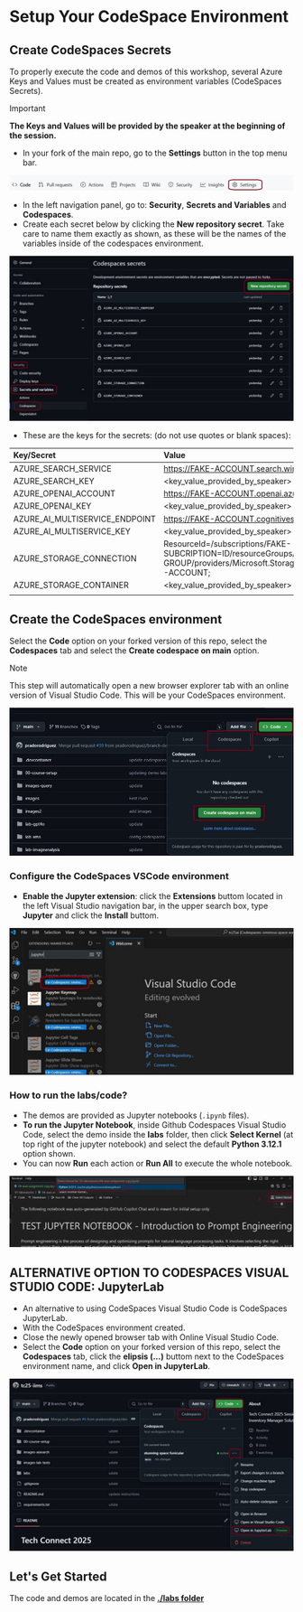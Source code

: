 # Setup Your CodeSpace Environment

## Create CodeSpaces Secrets

To properly execute the code and demos of this workshop, several Azure Keys and Values must be created as environment variables (CodeSpaces Secrets).

> [!IMPORTANT]
> **The Keys and Values will be provided by the speaker at the beginning of the session.**

* In your fork of the main repo, go to the **Settings** button in the top menu bar.

![Terminal](./images/cs5.jpg)

* In the left navigation panel, go to: **Security**, **Secrets and Variables** and **Codespaces**.
* Create each secret below by clicking the **New repository secret**.  Take care to name them exactly as shown, as these will be the names of the variables inside of the codespaces environment.

![Terminal](./images/cs2.jpg)

* These are the keys for the secrets: (do not use quotes or blank spaces):

| Key/Secret  | Value  |
| :--- | :--- |
| AZURE_SEARCH_SERVICE | https://FAKE-ACCOUNT.search.windows.net |
| AZURE_SEARCH_KEY | <key_value_provided_by_speaker> |
| AZURE_OPENAI_ACCOUNT | https://FAKE-ACCOUNT.openai.azure.com/ |
| AZURE_OPENAI_KEY | <key_value_provided_by_speaker> |
| AZURE_AI_MULTISERVICE_ENDPOINT | https://FAKE-ACCOUNT.cognitiveservices.azure.com/ |
| AZURE_AI_MULTISERVICE_KEY | <key_value_provided_by_speaker> |
| AZURE_STORAGE_CONNECTION | ResourceId=/subscriptions/FAKE-SUBCRIPTION=ID/resourceGroups/FAKE-RESOURCE-GROUP/providers/Microsoft.Storage/storageAccounts/FAKE-ACCOUNT; |
| AZURE_STORAGE_CONTAINER | <key_value_provided_by_speaker> |
| | |

## Create the CodeSpaces environment

Select the **Code** option on your forked version of this repo, select the **Codespaces** tab and select the **Create codespace on main** option.

> [!NOTE]
>
> This step will automatically open a new browser explorer tab with an online version of Visual Studio Code. This will be your CodeSpaces environment.

![Dialog showing buttons to create a codespace](./images/cs1.jpg)

### Configure the CodeSpaces VSCode environment

* **Enable the Jupyter extension**: click the **Extensions** buttom located in the left Visual Studio navigation bar, in the upper search box, type **Jupyter** and click the **Install** buttom.

![Jupyter](./images/jupyter.jpg)

### How to run the labs/code?

* The demos are provided as Jupyter notebooks (`.ipynb` files).
* **To run the Jupyter Notebook**, inside Github Codespaces Visual Studio Code, select the demo inside the **labs** folder, then click **Select Kernel** (at top right of the jupyter notebook) and select the default **Python 3.12.1** option shown.
* You can now **Run** each action or **Run All** to execute the whole notebook.

![VSC Python Kernel](./images/kernel.jpg)

## ALTERNATIVE OPTION TO CODESPACES VISUAL STUDIO CODE: JupyterLab

* An alternative to using CodeSpaces Visual Studio Code is CodeSpaces JupyterLab.
* With the CodeSpaces environment created.
* Close the newly opened browser tab with Online Visual Studio Code.
* Select the **Code** option on your forked version of this repo, select the **Codespaces** tab, click the **elipsis (...)** buttom next to the CodeSpaces environment name, and click **Open in JupyterLab**.

![JupyterLab](./images/cs6.jpg)

## Let's Get Started

The code and demos are located in the **[./labs folder](../labs/)**
